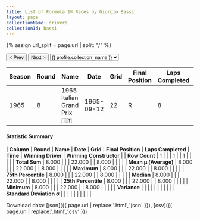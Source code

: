 ```yaml
---
title: List of Formula 1® Races by Giorgio Bassi
layout: page
collectionName: drivers
collectionId: bassi
---
```


{% assign url_split = page.url | split: "/" %}
<div id="collection-navigation">
<button onclick="selector.options[selector.selectedIndex-1].value && (window.location = selector.options[selector.selectedIndex-1].value);">&lt; Prev</button>
<button onclick="selector.options[selector.selectedIndex+1].value && (window.location = selector.options[selector.selectedIndex+1].value);">Next &gt;</button>
<select id="selector" onchange="this.options[this.selectedIndex].value && (window.location = this.options[this.selectedIndex].value);">
  {% for collectionId in site.data[page.collectionName].refs %}
    {% if collectionId == page.collectionId %}
      {% assign selected = "selected" %}
    {% else %}
      {% assign selected = "" %}
    {% endif %}
    {% assign profile = site.data[page.collectionName][collectionId].profile %}
    <option value="/f1/{{ page.collectionName }}/{{ collectionId }}/{{ url_split[4] }}" {{ selected }}>{{ profile.collection_name }}</option>
  {% endfor %}
</select>
</div>

| Season | Round | Name | Date | Grid | Final Position | Laps Completed | Time | Winning Driver | Winning Constructor |
|--|--|--|--|--|--|--|--|--|--|
| 1965 | 8 | 1965 Italian Grand Prix 🇮🇹 | 1965-09-12 | 22 | R | 8 |   | Jackie Stewart 🇬🇧 | BRM 🇬🇧 |

#### Statistic Summary

| **Column** | **Round** | **Name** | **Date** | **Grid** | **Final Position** | **Laps Completed** | **Time** | **Winning Driver** | **Winning Constructor** |
| **Row Count** | 1 |  |  | 1 |  | 1 |  |  |  |
| **Total Sum** | 8.000 |  |  | 22.000 |  | 8.000 |  |  |  |
| **Mean μ (Average)** | 8.000 |  |  | 22.000 |  | 8.000 |  |  |  |
| **Maximum** | 8.000 |  |  | 22.000 |  | 8.000 |  |  |  |
| **75th Percentile** | 8.000 |  |  | 22.000 |  | 8.000 |  |  |  |
| **Median** | 8.000 |  |  | 22.000 |  | 8.000 |  |  |  |
| **25th Percentile** | 8.000 |  |  | 22.000 |  | 8.000 |  |  |  |
| **Minimum** | 8.000 |  |  | 22.000 |  | 8.000 |  |  |  |
| **Variance** |  |  |  |  |  |  |  |  |  |
| **Standard Deviation σ** |  |  |  |  |  |  |  |  |  |

Download data: [json]({{ page.url | replace:'.html','.json' }}), [csv]({{ page.url | replace:'.html','.csv' }})

